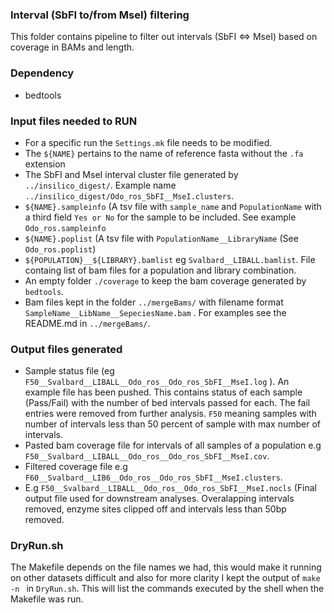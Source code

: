 ### Interval (SbFI to/from MseI) filtering 

This folder contains pipeline to filter out intervals (SbFI <=> MseI) based on coverage in BAMs and length.

### Dependency
* bedtools

### Input files needed to RUN
* For a specific run the `Settings.mk` file needs to be modified.
* The `${NAME}` pertains to the name of reference fasta without the `.fa` extension
* The SbFI and MseI interval cluster file generated by `../insilico_digest/`. Example name `../insilico_digest/Odo_ros_SbFI__MseI.clusters`.
* `${NAME}.sampleinfo` (A tsv file with `sample_name` and `PopulationName` with a third field `Yes or No` for the sample to be included. See example `Odo_ros.sampleinfo`
* `${NAME}.poplist` (A tsv file with `PopulationName__LibraryName` (See `Odo_ros.poplist`)
* `${POPULATION}__${LIBRARY}.bamlist` eg `Svalbard__LIBALL.bamlist`. File containg list of bam files for a population and library combination.
* An empty folder `./coverage` to keep the bam coverage generated by `bedtools`.
* Bam files kept in the folder `../mergeBams/` with filename format `SampleName__LibName__SepeciesName.bam` . For examples see the README.md in `../mergeBams/`.

### Output files generated

* Sample status file (eg `F50__Svalbard__LIBALL__Odo_ros__Odo_ros_SbFI__MseI.log` ). An example file has been pushed. This contains status of each sample (Pass/Fail) with the number of bed intervals passed for each. The fail entries were removed from further analysis. `F50` meaning samples with number of intervals less than 50 percent of sample with max number of intervals.
* Pasted bam coverage file for intervals of  all samples of a population e.g `F50__Svalbard__LIBALL__Odo_ros__Odo_ros_SbFI__MseI.cov`.
* Filtered  coverage file e.g `F60__Svalbard__LIB6__Odo_ros__Odo_ros_SbFI__MseI.clusters`.
* E.g `F50__Svalbard__LIBALL__Odo_ros__Odo_ros_SbFI__MseI.nocls` (Final output file used for downstream analyses. Overalapping intervals removed, enzyme sites clipped off and intervals less than 50bp removed.

### DryRun.sh
The Makefile depends on the file names we had, this would make it running on other datasets difficult and also for more clarity I kept the output of `make -n ` in `DryRun.sh`. This will list the commands executed by the shell when the Makefile was run.
